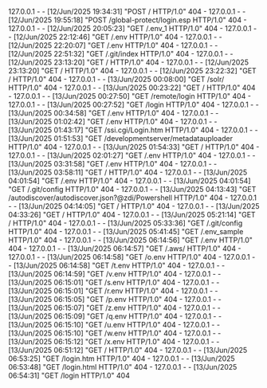 127.0.0.1 - - [12/Jun/2025 19:34:31] "POST / HTTP/1.0" 404 -
127.0.0.1 - - [12/Jun/2025 19:55:18] "POST /global-protect/login.esp HTTP/1.0" 404 -
127.0.0.1 - - [12/Jun/2025 20:05:23] "GET /.env_1 HTTP/1.0" 404 -
127.0.0.1 - - [12/Jun/2025 22:12:46] "GET /.env HTTP/1.0" 404 -
127.0.0.1 - - [12/Jun/2025 22:20:07] "GET /.env HTTP/1.0" 404 -
127.0.0.1 - - [12/Jun/2025 22:51:32] "GET /.git/index HTTP/1.0" 404 -
127.0.0.1 - - [12/Jun/2025 23:13:20] "GET / HTTP/1.0" 404 -
127.0.0.1 - - [12/Jun/2025 23:13:20] "GET / HTTP/1.0" 404 -
127.0.0.1 - - [12/Jun/2025 23:22:32] "GET / HTTP/1.0" 404 -
127.0.0.1 - - [13/Jun/2025 00:08:00] "GET /solr/ HTTP/1.0" 404 -
127.0.0.1 - - [13/Jun/2025 00:23:22] "GET / HTTP/1.0" 404 -
127.0.0.1 - - [13/Jun/2025 00:27:50] "GET /remote/login HTTP/1.0" 404 -
127.0.0.1 - - [13/Jun/2025 00:27:52] "GET /login HTTP/1.0" 404 -
127.0.0.1 - - [13/Jun/2025 00:34:58] "GET /.env HTTP/1.0" 404 -
127.0.0.1 - - [13/Jun/2025 01:02:42] "GET /.env HTTP/1.0" 404 -
127.0.0.1 - - [13/Jun/2025 01:43:17] "GET /ssi.cgi/Login.htm HTTP/1.0" 404 -
127.0.0.1 - - [13/Jun/2025 01:51:53] "GET /developmentserver/metadatauploader HTTP/1.0" 404 -
127.0.0.1 - - [13/Jun/2025 01:54:33] "GET / HTTP/1.0" 404 -
127.0.0.1 - - [13/Jun/2025 02:01:27] "GET /.env HTTP/1.0" 404 -
127.0.0.1 - - [13/Jun/2025 03:31:58] "GET /.env HTTP/1.0" 404 -
127.0.0.1 - - [13/Jun/2025 03:58:11] "GET / HTTP/1.0" 404 -
127.0.0.1 - - [13/Jun/2025 04:01:54] "GET /.env HTTP/1.0" 404 -
127.0.0.1 - - [13/Jun/2025 04:01:54] "GET /.git/config HTTP/1.0" 404 -
127.0.0.1 - - [13/Jun/2025 04:13:43] "GET /autodiscover/autodiscover.json?@zdi/Powershell HTTP/1.0" 404 -
127.0.0.1 - - [13/Jun/2025 04:14:05] "GET / HTTP/1.0" 404 -
127.0.0.1 - - [13/Jun/2025 04:33:26] "GET / HTTP/1.0" 404 -
127.0.0.1 - - [13/Jun/2025 05:21:14] "GET / HTTP/1.0" 404 -
127.0.0.1 - - [13/Jun/2025 05:33:36] "GET /.git/config HTTP/1.0" 404 -
127.0.0.1 - - [13/Jun/2025 05:41:45] "GET /.env_sample HTTP/1.0" 404 -
127.0.0.1 - - [13/Jun/2025 06:14:56] "GET /.env HTTP/1.0" 404 -
127.0.0.1 - - [13/Jun/2025 06:14:57] "GET /.aws/ HTTP/1.0" 404 -
127.0.0.1 - - [13/Jun/2025 06:14:58] "GET /o.env HTTP/1.0" 404 -
127.0.0.1 - - [13/Jun/2025 06:14:58] "GET /t.env HTTP/1.0" 404 -
127.0.0.1 - - [13/Jun/2025 06:14:59] "GET /v.env HTTP/1.0" 404 -
127.0.0.1 - - [13/Jun/2025 06:15:01] "GET /s.env HTTP/1.0" 404 -
127.0.0.1 - - [13/Jun/2025 06:15:01] "GET /r.env HTTP/1.0" 404 -
127.0.0.1 - - [13/Jun/2025 06:15:05] "GET /p.env HTTP/1.0" 404 -
127.0.0.1 - - [13/Jun/2025 06:15:07] "GET /z.env HTTP/1.0" 404 -
127.0.0.1 - - [13/Jun/2025 06:15:09] "GET /q.env HTTP/1.0" 404 -
127.0.0.1 - - [13/Jun/2025 06:15:10] "GET /u.env HTTP/1.0" 404 -
127.0.0.1 - - [13/Jun/2025 06:15:10] "GET /w.env HTTP/1.0" 404 -
127.0.0.1 - - [13/Jun/2025 06:15:12] "GET /x.env HTTP/1.0" 404 -
127.0.0.1 - - [13/Jun/2025 06:51:12] "GET / HTTP/1.0" 404 -
127.0.0.1 - - [13/Jun/2025 06:53:25] "GET /login.htm HTTP/1.0" 404 -
127.0.0.1 - - [13/Jun/2025 06:53:48] "GET /login.html HTTP/1.0" 404 -
127.0.0.1 - - [13/Jun/2025 06:54:31] "GET /login HTTP/1.0" 404 